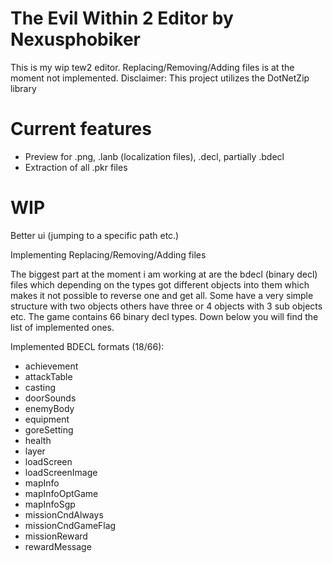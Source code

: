 # The Evil Within 2 Editor by Nexusphobiker

This is my wip tew2 editor. Replacing/Removing/Adding files is at the moment not implemented.
Disclaimer: This project utilizes the DotNetZip library

# Current features
- Preview for .png, .lanb (localization files), .decl, partially .bdecl
- Extraction of all .pkr files

# WIP
Better ui (jumping to a specific path  etc.)

Implementing Replacing/Removing/Adding files

The biggest part at the moment i am working at are the bdecl (binary decl) files which depending on the types got different objects into them which makes it not possible to reverse one and get all. Some have a very simple structure with two objects others have three or 4 objects with 3 sub objects etc. The game contains 66 binary decl types. Down below you will find the list of implemented ones.

Implemented BDECL formats (18/66):

- achievement
- attackTable
- casting
- doorSounds
- enemyBody
- equipment
- goreSetting
- health
- layer
- loadScreen
- loadScreenImage
- mapInfo
- mapInfoOptGame
- mapInfoSgp
- missionCndAlways
- missionCndGameFlag
- missionReward
- rewardMessage
